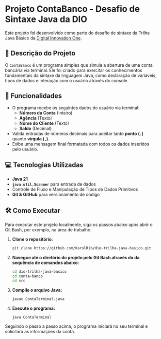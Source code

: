 # Projeto ContaBanco - Desafio de Sintaxe Java da DIO

Este projeto foi desenvolvido como parte do desafio de sintaxe da Trilha Java Básico da [Digital Innovation One](https://www.dio.me/).

## 📝 Descrição do Projeto

O `ContaBanco` é um programa simples que simula a abertura de uma conta bancária via terminal. Ele foi criado para exercitar os conhecimentos fundamentais da sintaxe da linguagem Java, como declaração de variáveis, tipos de dados e interação com o usuário através do console.

## 🚀 Funcionalidades

* O programa recebe os seguintes dados do usuário via terminal:
    * **Número da Conta** (Inteiro)
    * **Agência** (Texto)
    * **Nome do Cliente** (Texto)
    * **Saldo** (Decimal)
* Valida entradas de números decimais para aceitar tanto **ponto (`.`)** quanto **vírgula (`,`)**.
* Exibe uma mensagem final formatada com todos os dados inseridos pelo usuário.

## 💻 Tecnologias Utilizadas

* **Java 21**
* **`java.util.Scanner`** para entrada de dados
* Controle de Fluxo e Manipulação de Tipos de Dados Primitivos
* **Git & GitHub** para versionamento de código

## 🛠️ Como Executar

Para executar este projeto localmente, siga os passos abaixo após abrir o Git Bash, por exemplo, na área de trabalho:

1.  **Clone o repositório:**
    ```bash
    git clone https://github.com/KarolRib/dio-trilha-java-basico.git

    ```

2.  **Navegue até o diretório do projeto pelo Git Bash através do da sequência de comandos abaixo:**

    ```bash
    cd dio-trilha-java-basico
    cd conta-banco
    cd src
    ```

3.  **Compile o arquivo Java:**
    ```bash
    javac ContaTerminal.java
    ```

4.  **Execute o programa:**
    ```bash
    java ContaTerminal
    ```
Seguindo o passo a passo acima, o programa iniciará no seu terminal e solicitará as informações da conta.